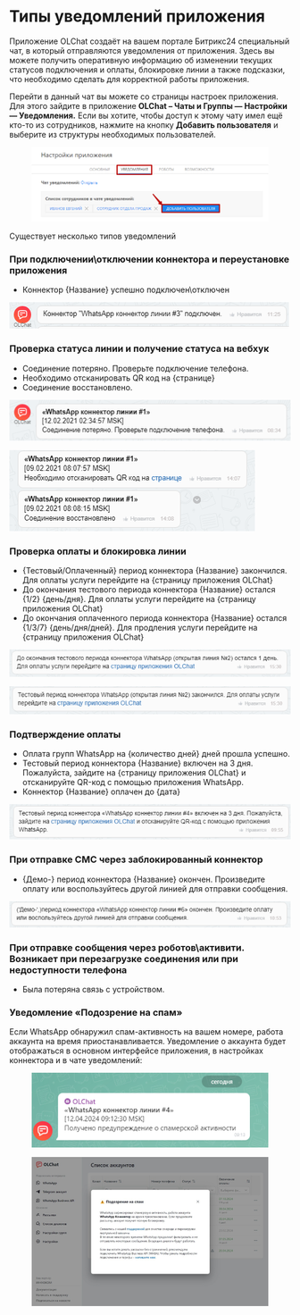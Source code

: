 # Типы уведомлений приложения

Приложение OLChat создаёт на вашем портале Битрикс24 специальный чат, в который отправляются уведомления от приложения. Здесь вы можете получить оперативную информацию об изменении текущих статусов подключения и оплаты, блокировке линии а также подсказки, что необходимо сделать для корректной работы приложения.

Перейти в данный чат вы можете со страницы настроек приложения. Для этого зайдите в приложение **OLChat – Чаты и Группы — Настройки — Уведомления.** Если вы хотите, чтобы доступ к этому чату имел ещё кто-то из сотрудников, нажмите на кнопку **Добавить пользователя** и выберите из структуры необходимых пользователей.

<figure><img src="../../.gitbook/assets/image (313).png" alt=""><figcaption></figcaption></figure>

Существует несколько типов уведомлений

### При подключении\отключении коннектора и переустановке приложения

* Коннектор {Название} успешно подключен\отключен

![](<../../.gitbook/assets/image (727).png>)

### Проверка статуса линии и получение статуса на вебхук

* Соединение потеряно. Проверьте подключение телефона.
* Необходимо отсканировать QR код на {странице}
* Соединение восстановлено.

![](<../../.gitbook/assets/image (97).png>)

![](<../../.gitbook/assets/image (666).png>)

### Проверка оплаты и блокировка линии

* {Тестовый/Оплаченный} период коннектора {Название} закончился. Для оплаты услуги перейдите на {страницу приложения OLChat}
* До окончания тестового периода коннектора {Название} остался {1/2} {день/дня}. Для оплаты услуги перейдите на {страницу приложения OLChat}
* До окончания оплаченного периода коннектора {Название} остался {1/3/7} {день/дня/дней}. Для продления услуги перейдите на {страницу приложения OLChat}

![](<../../.gitbook/assets/image (157).png>)

![](<../../.gitbook/assets/image (519).png>)

### Подтверждение оплаты

* Оплата групп WhatsApp на {количество дней} дней прошла успешно.
* Тестовый период коннектора {Название} включен на 3 дня. Пожалуйста, зайдите на {страницу приложения OLChat} и отсканируйте QR-код с помощью приложения WhatsApp.
* Коннектор {Название} оплачен до {дата}

![](<../../.gitbook/assets/image (288).png>)

### **При отправке СМС через заблокированный коннектор**

* {Демо-} период коннектора {Название} окончен. Произведите оплату или воспользуйтесь другой линией для отправки сообщения.

![](<../../.gitbook/assets/image (125).png>)

### При отправке сообщения через роботов\активити. Возникает при перезагрузке соединения или при недоступности телефона

* Была потеряна связь с устройством.

### Уведомление «Подозрение на спам»

Если WhatsApp обнаружил спам-активность на вашем номере, работа аккаунта на время приостанавливается. Уведомление о аккаунта будет отображаться в основном интерфейсе приложения, в настройках коннектора и в чате уведомлений:

<figure><img src="../../.gitbook/assets/image (2) (1) (1) (1) (1) (1) (1).png" alt=""><figcaption></figcaption></figure>

<figure><img src="../../.gitbook/assets/image (8).png" alt=""><figcaption></figcaption></figure>
